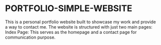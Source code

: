 # PORTFOLIO-SIMPLE-WEBSITE
This is a personal portfolio website built to showcase my work and provide a way to contact me. The website is structured with just two main pages:  Index Page: This serves as the homepage and a contact page for communication purpose.
